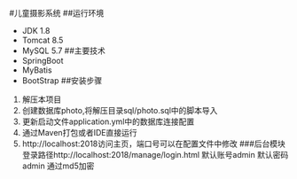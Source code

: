 #儿童摄影系统
##运行环境
- JDK 1.8
- Tomcat 8.5
- MySQL 5.7
##主要技术
- SpringBoot
- MyBatis
- BootStrap
##安装步骤
1. 解压本项目
2. 创建数据库photo,将解压目录sql/photo.sql中的脚本导入
3. 更新启动文件application.yml中的数据库连接配置
4. 通过Maven打包或者IDE直接运行
5. http://localhost:2018访问主页，端口号可以在配置文件中修改
###后台模块
登录路径http://localhost:2018/manage/login.html
默认账号admin
默认密码admin
通过md5加密